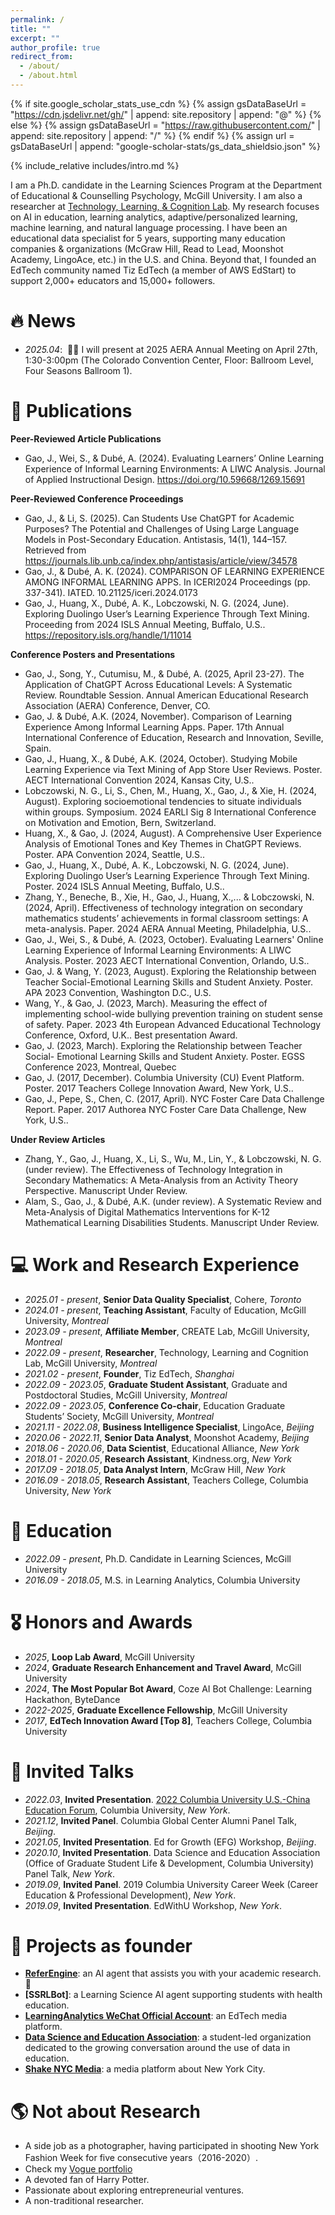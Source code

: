 ```yaml
---
permalink: /
title: ""
excerpt: ""
author_profile: true
redirect_from: 
  - /about/
  - /about.html
---
```



{% if site.google_scholar_stats_use_cdn %}
{% assign gsDataBaseUrl = "https://cdn.jsdelivr.net/gh/" | append: site.repository | append: "@" %}
{% else %}
{% assign gsDataBaseUrl = "https://raw.githubusercontent.com/" | append: site.repository | append: "/" %}
{% endif %}
{% assign url = gsDataBaseUrl | append: "google-scholar-stats/gs_data_shieldsio.json" %}

<span class='anchor' id='about-me'></span>
{% include_relative includes/intro.md %}

I am a Ph.D. candidate in the Learning Sciences Program at the Department of Educational & Counselling Psychology, McGill University. I am also a researcher at <a href='https://tlclab.owlstown.net'>Technology, Learning, & Cognition Lab</a>. My research focuses on AI in education, learning analytics, adaptive/personalized learning, machine learning, and natural language processing. I have been an educational data specialist for 5 years, supporting many education companies & organizations (McGraw Hill, Read to Lead, Moonshot Academy, LingoAce, etc.) in the U.S. and China. Beyond that, I founded an EdTech community named Tiz EdTech (a member of AWS EdStart) to support 2,000+ educators and 15,000+ followers. 


# 🔥 News
- *2025.04*: &nbsp;🎉🎉 I will present at 2025 AERA Annual Meeting on April 27th, 1:30-3:00pm (The Colorado Convention Center, Floor: Ballroom Level, Four Seasons Ballroom 1). 


# 📝 Publications 
**Peer-Reviewed Article Publications**
- Gao, J., Wei, S., & Dubé, A. (2024). Evaluating Learners’ Online Learning Experience of Informal Learning Environments: A LIWC Analysis. Journal of Applied Instructional Design. https://doi.org/10.59668/1269.15691

**Peer-Reviewed Conference Proceedings**
- Gao, J., & Li, S. (2025). Can Students Use ChatGPT for Academic Purposes? The Potential and Challenges of Using Large Language Models in Post-Secondary Education. Antistasis, 14(1), 144–157. Retrieved from https://journals.lib.unb.ca/index.php/antistasis/article/view/34578
- Gao, J., & Dubé, A. K. (2024). COMPARISON OF LEARNING EXPERIENCE AMONG INFORMAL LEARNING APPS. In ICERI2024 Proceedings (pp. 337-341). IATED. 10.21125/iceri.2024.0173
- Gao, J., Huang, X., Dubé, A. K., Lobczowski, N. G. (2024, June). Exploring Duolingo User’s Learning Experience Through Text Mining. Proceeding from 2024 ISLS Annual Meeting, Buffalo, U.S.. https://repository.isls.org/handle/1/11014

**Conference Posters and Presentations**
- Gao, J., Song, Y., Cutumisu, M., & Dubé, A. (2025, April 23-27). The Application of ChatGPT Across Educational Levels: A Systematic Review. Roundtable Session. Annual American Educational Research Association (AERA) Conference, Denver, CO.
- Gao, J. & Dubé, A.K. (2024, November). Comparison of Learning Experience Among Informal Learning Apps. Paper. 17th Annual International Conference of Education, Research and Innovation, Seville, Spain.
- Gao, J., Huang, X., & Dubé, A.K. (2024, October). Studying Mobile Learning Experience via Text Mining of App Store User Reviews. Poster. AECT International Convention 2024, Kansas City, U.S..
- Lobczowski, N. G., Li, S., Chen, M., Huang, X., Gao, J., & Xie, H. (2024, August). Exploring socioemotional tendencies to situate individuals within groups. Symposium. 2024 EARLI Sig 8 International Conference on Motivation and Emotion, Bern, Switzerland.
- Huang, X., & Gao, J. (2024, August). A Comprehensive User Experience Analysis of Emotional Tones and Key Themes in ChatGPT Reviews. Poster. APA Convention 2024, Seattle, U.S..
- Gao, J., Huang, X., Dubé, A. K., Lobczowski, N. G. (2024, June). Exploring Duolingo User’s Learning Experience Through Text Mining. Poster. 2024 ISLS Annual Meeting, Buffalo, U.S..
- Zhang, Y., Beneche, B., Xie, H., Gao, J., Huang, X.,... & Lobczowski, N. (2024, April). Effectiveness of technology integration on secondary mathematics students’ achievements in formal classroom settings: A meta-analysis. Paper. 2024 AERA Annual Meeting, Philadelphia, U.S..
- Gao, J., Wei, S., & Dubé, A. (2023, October). Evaluating Learners' Online Learning Experience of Informal Learning Environments: A LIWC Analysis. Poster. 2023 AECT International Convention, Orlando, U.S..
- Gao, J. & Wang, Y. (2023, August). Exploring the Relationship between Teacher Social-Emotional Learning Skills and Student Anxiety. Poster. APA 2023 Convention, Washington D.C., U.S.
- Wang, Y., & Gao, J. (2023, March). Measuring the effect of implementing school-wide bullying prevention training on student sense of safety. Paper. 2023 4th European Advanced Educational Technology Conference, Oxford, U.K.. Best presentation Award.
- Gao, J. (2023, March). Exploring the Relationship between Teacher Social- Emotional Learning Skills and Student Anxiety. Poster. EGSS Conference 2023, Montreal, Quebec
- Gao, J. (2017, December). Columbia University (CU) Event Platform. Poster. 2017 Teachers College Innovation Award, New York, U.S..
- Gao, J., Pepe, S., Chen, C. (2017, April). NYC Foster Care Data Challenge Report. Paper. 2017 Authorea NYC Foster Care Data Challenge, New York, U.S..

**Under Review Articles**
- Zhang, Y., Gao, J., Huang, X., Li, S., Wu, M., Lin, Y., & Lobczowski, N. G. (under review). The Effectiveness of Technology Integration in Secondary Mathematics: A Meta-Analysis from an Activity Theory Perspective. Manuscript Under Review.
- Alam, S., Gao, J., & Dubé, A.K. (under review). A Systematic Review and Meta-Analysis of Digital Mathematics Interventions for K-12 Mathematical Learning Disabilities Students. Manuscript Under Review.


# 💻 Work and Research Experience
- *2025.01 - present*, **Senior Data Quality Specialist**, Cohere, *Toronto* 
- *2024.01 - present*, **Teaching Assistant**, Faculty of Education, McGill University, *Montreal* 
- *2023.09 - present*, **Affiliate Member**, CREATE Lab, McGill University, *Montreal*
- *2022.09 - present*, **Researcher**, Technology, Learning and Cognition Lab, McGill University, *Montreal*
- *2021.02 - present*, **Founder**, Tiz EdTech, *Shanghai*
- *2022.09 - 2023.05*, **Graduate Student Assistant**, Graduate and Postdoctoral Studies, McGill University, *Montreal*
- *2022.09 - 2023.05*, **Conference Co-chair**, Education Graduate Students’ Society, McGill University, *Montreal*
- *2021.11 - 2022.08*, **Business Intelligence Specialist**, LingoAce, *Beijing*
- *2020.06 - 2022.11*, **Senior Data Analyst**, Moonshot Academy, *Beijing*
- *2018.06 - 2020.06*, **Data Scientist**, Educational Alliance, *New York*
- *2018.01 - 2020.05*, **Research Assistant**, Kindness.org, *New York*
- *2017.09 - 2018.05*, **Data Analyst Intern**, McGraw Hill, *New York*
- *2016.09 - 2018.05*, **Research Assistant**, Teachers College, Columbia University, *New York*


# 📖 Education
- *2022.09 - present*, Ph.D. Candidate in Learning Sciences, McGill University
- *2016.09 - 2018.05*, M.S. in Learning Analytics, Columbia University

# 🎖 Honors and Awards
- *2025*, **Loop Lab Award**, McGill University
- *2024*, **Graduate Research Enhancement and Travel Award**, McGill University
- *2024*, **The Most Popular Bot Award**, Coze AI Bot Challenge: Learning Hackathon, ByteDance
- *2022-2025*, **Graduate Excellence Fellowship**, McGill University
- *2017*, **EdTech Innovation Award [Top 8]**, Teachers College, Columbia University

# 💬 Invited Talks
- *2022.03*, **Invited Presentation**. [2022 Columbia University U.S.-China Education Forum](https://mp.weixin.qq.com/s/FZNV9Dao7ZcVWUFY34Wb3Q), Columbia University, *New York*. 
- *2021.12*, **Invited Panel**. Columbia Global Center Alumni Panel Talk, *Beijing*.
- *2021.05*, **Invited Presentation**. Ed for Growth (EFG) Workshop, *Beijing*.
- *2020.10*, **Invited Presentation**. Data Science and Education Association (Office of Graduate Student Life & Development, Columbia University) Panel Talk, *New York*.
- *2019.09*, **Invited Panel**. 2019 Columbia University Career Week (Career Education & Professional Development), *New York*.
- *2019.09*, **Invited Presentation**. EdWithU Workshop, *New York*.


# 🤖 Projects as founder
- **[ReferEngine](https://www.coze.com/s/ZmFpUYUM2/)**: an AI agent that assists you with your academic research.🏅
- **[SSRLBot]**: a Learning Science AI agent supporting students with health education.
- **[LearningAnalytics WeChat Official Account](https://mp.weixin.qq.com/mp/homepage?__biz=MzIzMDQ5OTkxNQ==&hid=2&sn=367131f5a0a32064197c5f34ad30065b&scene=18&devicetype=iOS18.3&version=1800383a&lang=zh_CN&nettype=WIFI&ascene=7&session_us=gh_6004f63f2618&fontScale=100)**: an EdTech media platform.
- **[Data Science and Education Association](https://www.linkedin.com/company/data-science-and-education-association-at-teachers-college-columbia-university/)**: a student-led organization dedicated to the growing conversation around the use of data in education.
- **[Shake NYC Media](https://mp.weixin.qq.com/mp/homepage?__biz=MzI5MDAzMTAzMQ==&hid=3&sn=18597adf356ef0a2802c5069e4827d8e&scene=18&devicetype=iOS18.3&version=1800383a&lang=zh_CN&nettype=WIFI&ascene=7&session_us=gh_0ced417bd7aa&fontScale=100)**: a media platform about New York City.


# 🌎 Not about Research
- A side job as a photographer, having participated in shooting New York Fashion Week for five consecutive years（2016-2020）.
- Check my [Vogue portfolio](https://www.vogue.com/photovogue/photographers/244300)
- A devoted fan of Harry Potter.
- Passionate about exploring entrepreneurial ventures.
- A non-traditional researcher.
